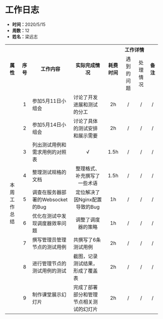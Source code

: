 <h1>工作日志</h1>
<ul>
    <li><strong>时间：</strong>2020/5/15</li>
    <li><strong>周数：</strong>12</li>
    <li><strong>姓名：</strong>梁远志</li>
</ul>
<table style="text-align:center">
  <tr>
    <th rowspan="2">属性</th>
    <th rowspan="2">序号</th>
    <th rowspan="2">工作内容</th>
    <th rowspan="2">实际完成情况</th>
    <th rowspan="2">耗费时间</th>
    <th colspan="2">工作详情</th>
    <th rowspan="2">备注</th>
  </tr>
  <tr>
    <td>遇到的问题</td>
    <td>处理情况</td>
  </tr>
  <tr>
    <td rowspan="11">本周工作总结</td>
    <td>1</td>
    <td style="text-align:left">参加5月11日小组会</td>
    <td style="text-align:left">讨论了开发进展和测试的分工</td>
    <td>2h</td>
    <td>/</td>
    <td>/</td>
    <td>/</td>
  </tr>
  <tr>
    <td>2</td>
    <td style="text-align:left">参加5月14日小组会</td>
    <td style="text-align:left">讨论了具体的测试安排和展示需要</td>
    <td>2h</td>
    <td>/</td>
    <td>/</td>
    <td>/</td>
  </tr>
  <tr>
    <td>3</td>
    <td style="text-align:left">列出测试用例和需求用例的对照表</td>
    <td>√</td>
    <td>1.5h</td>
    <td>/</td>
    <td>/</td>
    <td>/</td>
  </tr>
  <tr>
    <td>4</td>
    <td style="text-align:left">整理测试规格的文档</td>
    <td>整理格式、补充撰写了一些术语</td>
    <td>1.5h</td>
    <td>/</td>
    <td>/</td>
    <td>/</td>
  </tr>
  <tr>
    <td>5</td>
    <td style="text-align:left">调查在服务器部署的Websocket的Bug</td>
    <td>定位解决了因Nginx配置导致的Bug</td>
    <td>1h</td>
    <td>/</td>
    <td>/</td>
    <td>/</td>
  </tr>
  <tr>
    <td>6</td>
    <td style="text-align:left">优化在测试中发现调度器效率问题</td>
    <td>调整了调度器的策略</td>
    <td>1h</td>
    <td>/</td>
    <td>/</td>
    <td>/</td>
  </tr>
  <tr>
    <td>7</td>
    <td style="text-align:left">撰写管理员管理节点的测试用例</td>
    <td style="text-align:left">共撰写了6条测试用例</td>
    <td>2h</td>
    <td>/</td>
    <td>/</td>
    <td>/</td>
  </tr>
  <tr>
    <td>8</td>
    <td style="text-align:left">进行管理节点的测试用例的测试</td>
    <td style="text-align:left">截图，记录测试结果，形成了覆盖表</td>
    <td>2h</td>
    <td>/</td>
    <td>/</td>
    <td>/</td>
  </tr>
  <tr>
    <td>9</td>
    <td style="text-align:left">制作课堂展示幻灯片</td>
    <td style="text-align:left">完成了部署部分和管理节点相关测试的幻灯片</td>
    <td>2h</td>
    <td>/</td>
    <td>/</td>
    <td>/</td>
  </tr>
</table>

